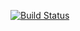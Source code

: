 [![Build Status](https://travis-ci.org/ystromm/hours.svg?branch=master)](https://travis-ci.org/ystromm/hours)